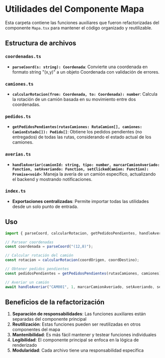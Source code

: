 # Utilidades del Componente Mapa

Esta carpeta contiene las funciones auxiliares que fueron refactorizadas del componente `Mapa.tsx` para mantener el código organizado y reutilizable.

## Estructura de archivos

### `coordenadas.ts`
- **`parseCoord(s: string): Coordenada`**: Convierte una coordenada en formato string "(x,y)" a un objeto Coordenada con validación de errores.

### `camiones.ts`
- **`calcularRotacion(from: Coordenada, to: Coordenada): number`**: Calcula la rotación de un camión basada en su movimiento entre dos coordenadas.

### `pedidos.ts`
- **`getPedidosPendientes(rutasCamiones: RutaCamion[], camiones: CamionEstado[]): Pedido[]`**: Obtiene los pedidos pendientes (no entregados) de todas las rutas, considerando el estado actual de los camiones.

### `averias.ts`
- **`handleAveriar(camionId: string, tipo: number, marcarCamionAveriado: Function, setAveriando: Function, setClickedCamion: Function): Promise<void>`**: Maneja la avería de un camión específico, actualizando el backend y mostrando notificaciones.

### `index.ts`
- **Exportaciones centralizadas**: Permite importar todas las utilidades desde un solo punto de entrada.

## Uso

```typescript
import { parseCoord, calcularRotacion, getPedidosPendientes, handleAveriar } from './mapa/utils';

// Parsear coordenadas
const coordenada = parseCoord("(12,8)");

// Calcular rotación del camión
const rotacion = calcularRotacion(coordOrigen, coordDestino);

// Obtener pedidos pendientes
const pedidosPendientes = getPedidosPendientes(rutasCamiones, camiones);

// Averiar un camión
await handleAveriar("CAM001", 1, marcarCamionAveriado, setAveriando, setClickedCamion);
```

## Beneficios de la refactorización

1. **Separación de responsabilidades**: Las funciones auxiliares están separadas del componente principal
2. **Reutilización**: Estas funciones pueden ser reutilizadas en otros componentes del mapa
3. **Mantenibilidad**: Es más fácil mantener y testear funciones individuales
4. **Legibilidad**: El componente principal se enfoca en la lógica de renderizado
5. **Modularidad**: Cada archivo tiene una responsabilidad específica 